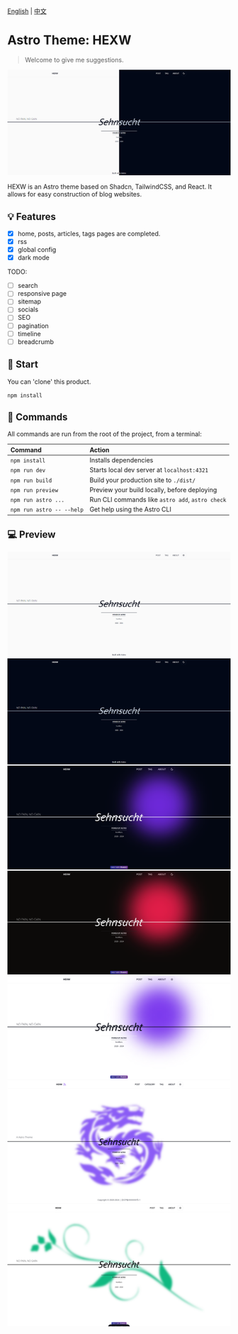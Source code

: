 [English](./README.md) | [中文](./README-zh.md)

# Astro Theme: HEXW

> Welcome to give me suggestions.

![pin](./assets/pin.png)

HEXW is an Astro theme based on Shadcn, TailwindCSS, and React. It allows for easy construction of blog websites.

## 💡 Features

- [X] home, posts, articles, tags pages are completed.
- [X] rss
- [X] global config
- [X] dark mode

TODO:

- [ ] search
- [ ] responsive page
- [ ] sitemap
- [ ] socials
- [ ] SEO
- [ ] pagination
- [ ] timeline
- [ ] breadcrumb
  
## 🚀 Start

You can 'clone' this product.

```nodejs
npm install
```

<!-- TODO: 安装指令，更多请查看demo站点 -->

## 🧞 Commands

All commands are run from the root of the project, from a terminal:

| Command                   | Action                                           |
| :------------------------ | :----------------------------------------------- |
| `npm install`             | Installs dependencies                            |
| `npm run dev`             | Starts local dev server at `localhost:4321`      |
| `npm run build`           | Build your production site to `./dist/`          |
| `npm run preview`         | Preview your build locally, before deploying     |
| `npm run astro ...`       | Run CLI commands like `astro add`, `astro check` |
| `npm run astro -- --help` | Get help using the Astro CLI                     |

## 💻 Preview

![light](./assets/light.png)
![dark](./assets/dark.png)
![purple](./assets/purple-dark.png)
![red](./assets/red-dark.png)
![purple-light](./assets/purple-light.png)
![purple-dragon](./assets/purple-dragon.png)
![purple-leaf](./assets/leaf.png)
